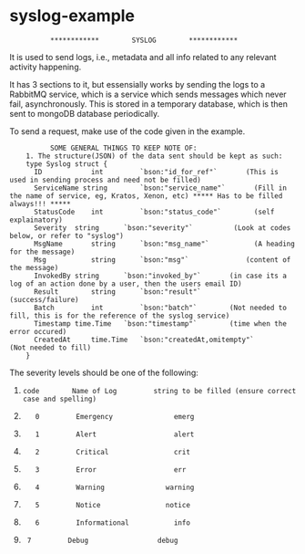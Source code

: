 # syslog-example


              ************        SYSLOG        ************
It is used to send logs, i.e., metadata and all info related to any relevant activity happening.

It has 3 sections to it, but essensially works by sending the logs to a RabbitMQ service, which is a service which sends 
messages which never fail, asynchronously. This is stored in a temporary database, which is then sent to mongoDB database periodically.

To send a request, make use of the code given in the example. 



              SOME GENERAL THINGS TO KEEP NOTE OF:
        1. The structure(JSON) of the data sent should be kept as such:
        type Syslog struct {
          ID			int			`bson:"id_for_ref"`       (This is used in sending process and need not be filled)
          ServiceName string		`bson:"service_name"`       (Fill in the name of service, eg, Kratos, Xenon, etc) ***** Has to be filled always!!! *****
          StatusCode	int			`bson:"status_code"`        (self explainatory)
          Severity	string		`bson:"severity"`          (Look at codes below, or refer to "syslog") 
          MsgName		string		`bson:"msg_name"`           (A heading for the message)
          Msg			string		`bson:"msg"`              (content of the message)
          InvokedBy	string		`bson:"invoked_by"`       (in case its a log of an action done by a user, then the users email ID)
          Result		string		`bson:"result"`         (success/failure)
          Batch      	int    		`bson:"batch"`        (Not needed to fill, this is for the reference of the syslog service)
          Timestamp	time.Time	`bson:"timestamp"`        (time when the error occured)
          CreatedAt 	time.Time   `bson:"createdAt,omitempty"`       (Not needed to fill)
        }
        
The severity levels should be one of the following:
1.     code        Name of Log         string to be filled (ensure correct case and spelling)
1.  	  0         Emergency	            emerg
2.  	  1         Alert	                alert
3.  	  2         Critical	            crit		
4.  	  3         Error	                err	
5.  	  4         Warning	              warning	
6.  	  5         Notice	              notice		
7.  	  6         Informational	        info		 
8.      7         Debug	                debug
